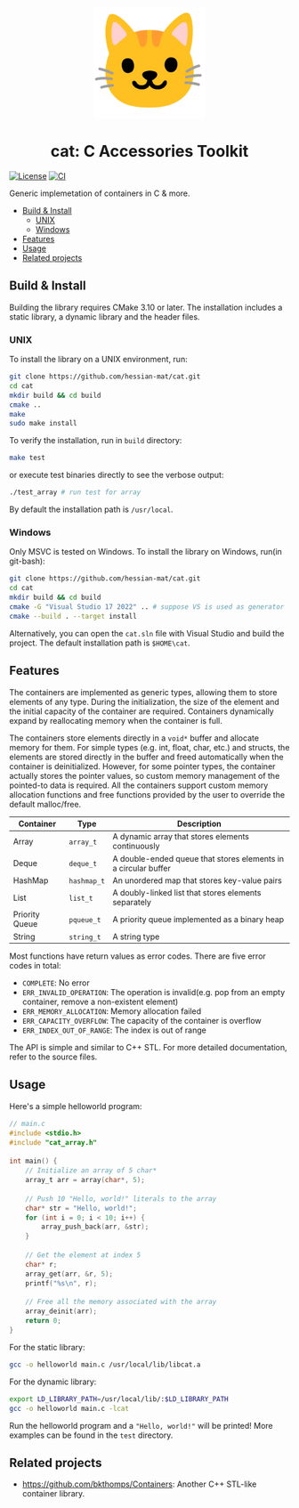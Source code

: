 <p align="center"><img src="https://github.com/hessian-mat/cat/blob/main/logo.webp" alt="cat logo" width="200"></p>
<h1 align="center">cat: C Accessories Toolkit</h1>

[![License](https://img.shields.io/badge/License-MIT-blue.svg)](LICENSE)
[![CI](https://github.com/hessian-mat/cat/actions/workflows/cmake.yml/badge.svg)](https://github.com/hessian-mat/cat/actions/workflows/cmake.yml)

Generic implemetation of containers in C & more.

- [Build \& Install](#build--install)
  - [UNIX](#unix)
  - [Windows](#windows)
- [Features](#features)
- [Usage](#usage)
- [Related projects](#related-projects)

## Build & Install
Building the library requires CMake 3.10 or later. The installation includes a static library, 
a dynamic library and the header files.
### UNIX
To install the library on a UNIX environment, run:
```sh
git clone https://github.com/hessian-mat/cat.git
cd cat
mkdir build && cd build
cmake ..
make
sudo make install
```
To verify the installation, run in `build` directory:
```sh
make test
```
or execute test binaries directly to see the verbose output:
```sh
./test_array # run test for array
```
By default the installation path is `/usr/local`.

### Windows
Only MSVC is tested on Windows. To install the library on Windows, run(in git-bash):
```sh
git clone https://github.com/hessian-mat/cat.git
cd cat
mkdir build && cd build
cmake -G "Visual Studio 17 2022" .. # suppose VS is used as generator
cmake --build . --target install
```
Alternatively, you can open the `cat.sln` file with Visual Studio and build the project.
The default installation path is `$HOME\cat`.

## Features
The containers are implemented as generic types, allowing them to store elements of 
any type. During the initialization, the size of the element and the initial capacity 
of the container are required. Containers dynamically expand by reallocating memory 
when the container is full.

The containers store elements directly in a `void*` buffer and allocate memory for 
them. For simple types (e.g. int, float, char, etc.) and structs, the elements are 
stored directly in the buffer and freed automatically when the container is deinitialized. 
However, for some pointer types, the container actually stores the pointer values, so 
custom memory management of the pointed-to data is required. All the containers support 
custom memory allocation functions and free functions provided by the user to override 
the default malloc/free.

| Container | Type | Description |
|-----------|-------------|-------------|
| Array | `array_t` | A dynamic array that stores elements continuously |
| Deque | `deque_t` | A double-ended queue that stores elements in a circular buffer |
| HashMap | `hashmap_t` | An unordered map that stores key-value pairs |
| List | `list_t` | A doubly-linked list that stores elements separately |
| Priority Queue | `pqueue_t` | A priority queue implemented as a binary heap |
| String | `string_t` | A string type |

Most functions have return values as error codes. There are five error codes in total:
- `COMPLETE`: No error
- `ERR_INVALID_OPERATION`: The operation is invalid(e.g. pop from an empty container, remove a non-existent element)
- `ERR_MEMORY_ALLOCATION`: Memory allocation failed
- `ERR_CAPACITY_OVERFLOW`: The capacity of the container is overflow
- `ERR_INDEX_OUT_OF_RANGE`: The index is out of range

The API is simple and similar to C++ STL. For more detailed documentation, refer to
the source files.

## Usage
Here's a simple helloworld program:
```c
// main.c
#include <stdio.h>
#include "cat_array.h"

int main() {
    // Initialize an array of 5 char*
    array_t arr = array(char*, 5);

    // Push 10 "Hello, world!" literals to the array
    char* str = "Hello, world!";
    for (int i = 0; i < 10; i++) {
        array_push_back(arr, &str);
    }

    // Get the element at index 5
    char* r;
    array_get(arr, &r, 5);
    printf("%s\n", r);

    // Free all the memory associated with the array
    array_deinit(arr);
    return 0;
}
```
For the static library:
```sh
gcc -o helloworld main.c /usr/local/lib/libcat.a
```
For the dynamic library:
```sh
export LD_LIBRARY_PATH=/usr/local/lib/:$LD_LIBRARY_PATH
gcc -o helloworld main.c -lcat
```
Run the helloworld program and a `"Hello, world!"` will be printed! More examples can 
be found in the `test` directory.

## Related projects
- https://github.com/bkthomps/Containers: Another C++ STL-like container library.
